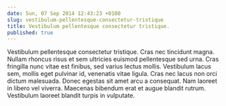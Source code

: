 ```yaml
---
date: Sun, 07 Sep 2014 12:43:23 +0100
slug: vestibulum-pellentesque-consectetur-tristique
title: Vestibulum pellentesque consectetur tristique.
published: true
---
```

Vestibulum pellentesque consectetur tristique. Cras nec tincidunt magna. Nullam rhoncus risus et sem ultricies euismod pellentesque sed urna. Cras fringilla nunc vitae est finibus, sed varius lectus mollis. Vestibulum lacus sem, mollis eget pulvinar id, venenatis vitae ligula. Cras nec lacus non orci dictum malesuada. Donec egestas sit amet arcu a consequat. Nam laoreet in libero vel viverra. Maecenas bibendum erat et augue blandit rutrum. Vestibulum laoreet blandit turpis in vulputate.
